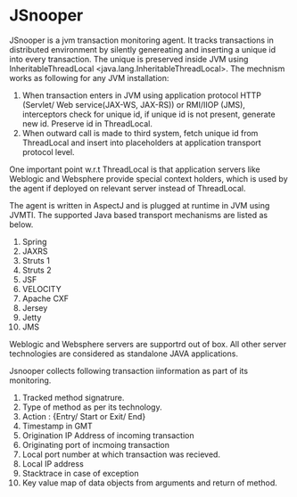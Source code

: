 # JSnooper

JSnooper is a jvm transaction monitoring agent. It tracks transactions in distributed environment by silently genereating and inserting a unique id into every transaction.
The unique is preserved inside JVM using InheritableThreadLocal <java.lang.InheritableThreadLocal>.
The mechnism works as following for any JVM installation:

1. When transaction enters in JVM using application protocol HTTP (Servlet/ Web service(JAX-WS, JAX-RS)) or RMI/IIOP (JMS), interceptors check for unique id, if unique id is not present, generate new id. Preserve id in ThreadLocal.
2. When outward call is made to third system, fetch unique id from ThreadLocal and insert into placeholders at application transport protocol level.

One important point w.r.t ThreadLocal is that application servers like Weblogic and Websphere provide special context holders, which is used by the agent if deployed on relevant server instead of ThreadLocal.

The agent is written in AspectJ and is plugged at runtime in JVM using JVMTI. The supported Java based transport mechanisms are listed as below.

1. Spring 
2. JAXRS
3. Struts 1
4. Struts 2
5. JSF
6. VELOCITY
7. Apache CXF
8. Jersey
9. Jetty
10. JMS

Weblogic and Websphere servers are supportrd out of box. All other server technologies are considered as standalone JAVA applications.

Jsnooper collects following transaction iinformation as part of its monitoring.
1. Tracked method signatrure.
2. Type of method as per its technology.
3. Action : {Entry/ Start or Exit/ End}
4. Timestamp in GMT
5. Origination IP Address of incoming transaction
6. Originating port of incmoing transaction 
7. Local port number at which transaction was recieved.
8. Local IP address 
9. Stacktrace in case of exception
10. Key value map of data objects from arguments and return of method.
